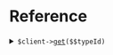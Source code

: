 # Reference
<details><summary><code>$client-><a href="/Seed/ClientClient.php">get</a>($$typeId)</code></summary>
<dl>
<dd>

#### 🔌 Usage

<dl>
<dd>

<dl>
<dd>

```php
$client->get(
    typeId: $typeId,
);
```
</dd>
</dl>
</dd>
</dl>

#### ⚙️ Parameters

<dl>
<dd>

<dl>
<dd>

**$typeId:** `string` 
    
</dd>
</dl>
</dd>
</dl>


</dd>
</dl>
</details>
